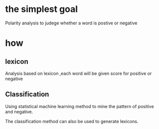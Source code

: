 
# the simplest goal 

Polarity analysis to judege whether a word is postive or negative 

# how 
## lexicon 
Analysis based on  lexicon ,each word  will be given score for positive or negative

## Classification 

Using statistical machine learning method to mine the pattern of positive and negative.

The classification method can also be used to generate lexicons. 